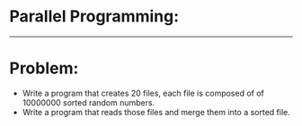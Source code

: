 # Parallel Programming:
-----------------------------------

# Problem:
 - Write a program that creates 20 files, each file is composed of of 10000000 sorted random numbers.
 - Write a program that reads those files and merge them into a sorted file.
